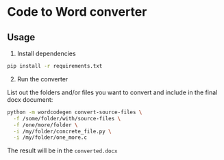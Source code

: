 
# Code to Word converter

## Usage

1. Install dependencies

```bash
pip install -r requirements.txt
```

2. Run the converter

List out the folders and/or files you want to convert
and include in the final docx document:

```bash
python -m wordcodegen convert-source-files \
  -f /some/folder/with/source-files \
  -f /one/more/folder \
  -i /my/folder/concrete_file.py \
  -i /my/folder/one_more.c
```

The result will be in the `converted.docx`
